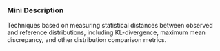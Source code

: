 ### Mini Description

Techniques based on measuring statistical distances between observed and reference distributions, including KL-divergence, maximum mean discrepancy, and other distribution comparison metrics.
